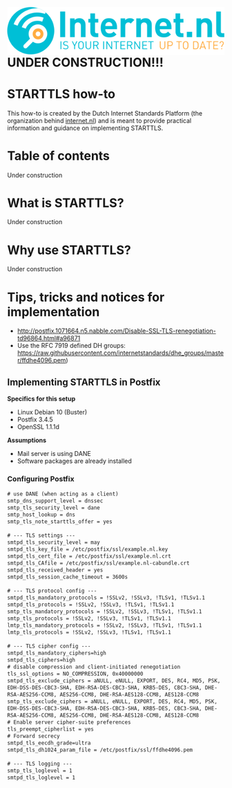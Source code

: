 <img align="right" src="/images/logo-internetnl-en.svg">

# UNDER CONSTRUCTION!!! 

# STARTTLS how-to
This how-to is created by the Dutch Internet Standards Platform (the organization behind [internet.nl](https://internet.nl)) and is meant to provide practical information and guidance on implementing STARTTLS.  

# Table of contents
Under construction

# What is STARTTLS?
Under construction

# Why use STARTTLS?
Under construction

# Tips, tricks and notices for implementation
* http://postfix.1071664.n5.nabble.com/Disable-SSL-TLS-renegotiation-td96864.html#a96871
* Use the RFC 7919 defined DH groups: https://raw.githubusercontent.com/internetstandards/dhe_groups/master/ffdhe4096.pem)

## Implementing STARTTLS in Postfix
**Specifics for this setup**
* Linux Debian 10 (Buster) 
* Postfix 3.4.5
* OpenSSL 1.1.1d

**Assumptions**
* Mail server is using DANE
* Software packages are already installed

### Configuring Postfix

    # use DANE (when acting as a client)
    smtp_dns_support_level = dnssec
    smtp_tls_security_level = dane
    smtp_host_lookup = dns
    smtp_tls_note_starttls_offer = yes

    # --- TLS settings ---
    smtpd_tls_security_level = may
    smtpd_tls_key_file = /etc/postfix/ssl/example.nl.key
    smtpd_tls_cert_file = /etc/postfix/ssl/example.nl.crt
    smtpd_tls_CAfile = /etc/postfix/ssl/example.nl-cabundle.crt
    smtpd_tls_received_header = yes
    smtpd_tls_session_cache_timeout = 3600s
      
    # --- TLS protocol config ---
    smtpd_tls_mandatory_protocols = !SSLv2, !SSLv3, !TLSv1, !TLSv1.1
    smtpd_tls_protocols = !SSLv2, !SSLv3, !TLSv1, !TLSv1.1
    smtp_tls_mandatory_protocols = !SSLv2, !SSLv3, !TLSv1, !TLSv1.1
    smtp_tls_protocols = !SSLv2, !SSLv3, !TLSv1, !TLSv1.1
    lmtp_tls_mandatory_protocols = !SSLv2, !SSLv3, !TLSv1, !TLSv1.1
    lmtp_tls_protocols = !SSLv2, !SSLv3, !TLSv1, !TLSv1.1
	
	# --- TLS cipher config ---
    smtpd_tls_mandatory_ciphers=high
    smtpd_tls_ciphers=high
	# disable compression and client-initiated renegotiation
    tls_ssl_options = NO_COMPRESSION, 0x40000000
    smtpd_tls_exclude_ciphers = aNULL, eNULL, EXPORT, DES, RC4, MD5, PSK, EDH-DSS-DES-CBC3-SHA, EDH-RSA-DES-CBC3-SHA, KRB5-DES, CBC3-SHA, DHE-RSA-AES256-CCM8, AES256-CCM8, DHE-RSA-AES128-CCM8, AES128-CCM8
    smtp_tls_exclude_ciphers = aNULL, eNULL, EXPORT, DES, RC4, MD5, PSK, EDH-DSS-DES-CBC3-SHA, EDH-RSA-DES-CBC3-SHA, KRB5-DES, CBC3-SHA, DHE-RSA-AES256-CCM8, AES256-CCM8, DHE-RSA-AES128-CCM8, AES128-CCM8
	# Enable server cipher-suite preferences
    tls_preempt_cipherlist = yes
    # Forward secrecy
    smtpd_tls_eecdh_grade=ultra
    smtpd_tls_dh1024_param_file = /etc/postfix/ssl/ffdhe4096.pem
	
	# --- TLS logging ---
    smtp_tls_loglevel = 1
    smtpd_tls_loglevel = 1




